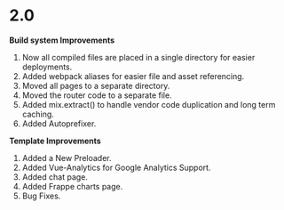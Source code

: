 # 2.0

**Build system Improvements**

1. Now all compiled files are placed in a single directory for easier deployments.
2. Added webpack aliases for easier file and asset referencing.
3. Moved all pages to a separate directory.
4. Moved the router code to a separate file.
5. Added mix.extract\(\) to handle vendor code duplication and long term caching.
6. Added Autoprefixer.

**Template Improvements**

1. Added a New Preloader.
2. Added Vue-Analytics for Google Analytics Support.
3. Added chat page.
4. Added Frappe charts page.
5. Bug Fixes.

